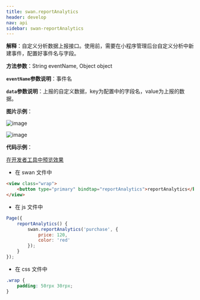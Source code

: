 ```yaml
---
title: swan.reportAnalytics
header: develop
nav: api
sidebar: swan-reportAnalytics
---
```

 

**解释**：自定义分析数据上报接口。使用前，需要在小程序管理后台自定义分析中新建事件，配置好事件名与字段。

**方法参数**：String eventName, Object object

**`eventName`参数说明**：事件名

**`data`参数说明**：上报的自定义数据，key为配置中的字段名，value为上报的数据。

**图片示例**：

![image](https://b.bdstatic.com/miniapp/images/paramManage.png)

![image](https://b.bdstatic.com/miniapp/images/reportAnalysise.png)

**代码示例**：

<a href="swanide://fragment/18e398f43cf58a399f549916c7b9c9201558343090267" title="在开发者工具中预览效果" target="_self">在开发者工具中预览效果</a>

* 在 swan 文件中

```html
<view class="wrap">
    <button type="primary" bindtap="reportAnalytics">reportAnalytics</button>
</view>
```

* 在 js 文件中

```js
Page({
    reportAnalytics() {
        swan.reportAnalytics('purchase', {
            price: 120,
            color: 'red'
        });
    }
});
```
* 在 css 文件中

```css
.wrap {
    padding: 50rpx 30rpx;
}
```